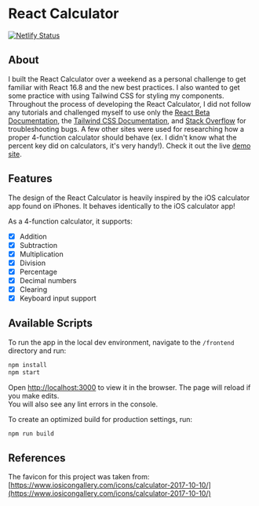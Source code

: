 # React Calculator

[![Netlify Status](https://api.netlify.com/api/v1/badges/5c9f1380-514d-450c-9656-2374ede3396a/deploy-status)](https://app.netlify.com/sites/react-ios-calculator-clone/deploys)

## About

I built the React Calculator over a weekend as a personal challenge to get familiar with React 16.8 and the new best practices. I also wanted to get some practice with using Tailwind CSS for styling my components. Throughout the process of developing the React Calculator, I did not follow any tutorials and challenged myself to use only the [React Beta Documentation](https://beta.reactjs.org), the [Tailwind CSS Documentation](https://tailwindcss.com), and [Stack Overflow](https://stackoverflow.com) for troubleshooting bugs. A few other sites were used for researching how a proper 4-function calculator should behave (ex. I didn't know what the percent key did on calculators, it's very handy!). Check it out the live [demo site](https://react-ios-calculator-clone.netlify.app).

## Features

The design of the React Calculator is heavily inspired by the iOS calculator app found on iPhones. It behaves identically to the iOS calculator app!

As a 4-function calculator, it supports:

- [x] Addition
- [x] Subtraction
- [x] Multiplication
- [x] Division
- [x] Percentage
- [x] Decimal numbers
- [x] Clearing
- [x] Keyboard input support

## Available Scripts

To run the app in the local dev environment, navigate to the `/frontend` directory and run:

```zsh
npm install
npm start
```

Open [http://localhost:3000](http://localhost:3000) to view it in the browser.
The page will reload if you make edits.\
You will also see any lint errors in the console.

To create an optimized build for production settings, run:

```zsh
npm run build
```

## References

The favicon for this project was taken from: [https://www.iosicongallery.com/icons/calculator-2017-10-10/](https://www.iosicongallery.com/icons/calculator-2017-10-10/)
